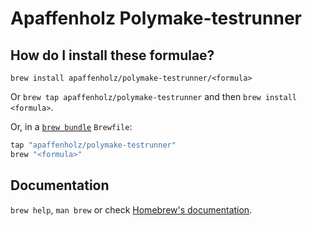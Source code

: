 # Apaffenholz Polymake-testrunner

## How do I install these formulae?

`brew install apaffenholz/polymake-testrunner/<formula>`

Or `brew tap apaffenholz/polymake-testrunner` and then `brew install <formula>`.

Or, in a [`brew bundle`](https://github.com/Homebrew/homebrew-bundle) `Brewfile`:

```ruby
tap "apaffenholz/polymake-testrunner"
brew "<formula>"
```

## Documentation

`brew help`, `man brew` or check [Homebrew's documentation](https://docs.brew.sh).
